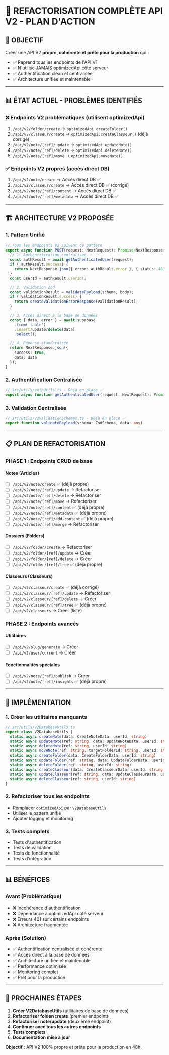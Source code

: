 # 🚀 REFACTORISATION COMPLÈTE API V2 - PLAN D'ACTION

## 🎯 **OBJECTIF**

Créer une API V2 **propre, cohérente et prête pour la production** qui :
- ✅ Reprend tous les endpoints de l'API V1
- ✅ N'utilise JAMAIS optimizedApi côté serveur
- ✅ Authentification clean et centralisée
- ✅ Architecture unifiée et maintenable

---

## 📊 **ÉTAT ACTUEL - PROBLÈMES IDENTIFIÉS**

### ❌ **Endpoints V2 problématiques (utilisent optimizedApi)**
1. `/api/v2/folder/create` → `optimizedApi.createFolder()`
2. `/api/v2/classeur/create` → `optimizedApi.createClasseur()` (déjà corrigé)
3. `/api/v2/note/[ref]/update` → `optimizedApi.updateNote()`
4. `/api/v2/note/[ref]/delete` → `optimizedApi.deleteNote()`
5. `/api/v2/note/[ref]/move` → `optimizedApi.moveNote()`

### ✅ **Endpoints V2 propres (accès direct DB)**
1. `/api/v2/note/create` → Accès direct DB ✅
2. `/api/v2/classeur/create` → Accès direct DB ✅ (corrigé)
3. `/api/v2/note/[ref]/content` → Accès direct DB ✅
4. `/api/v2/note/[ref]/metadata` → Accès direct DB ✅

---

## 🏗️ **ARCHITECTURE V2 PROPOSÉE**

### **1. Pattern Unifié**
```typescript
// Tous les endpoints V2 suivent ce pattern
export async function POST(request: NextRequest): Promise<NextResponse> {
  // 1. Authentification centralisée
  const authResult = await getAuthenticatedUser(request);
  if (!authResult.success) {
    return NextResponse.json({ error: authResult.error }, { status: 401 });
  }
  const userId = authResult.userId!;

  // 2. Validation Zod
  const validationResult = validatePayload(schema, body);
  if (!validationResult.success) {
    return createValidationErrorResponse(validationResult);
  }

  // 3. Accès direct à la base de données
  const { data, error } = await supabase
    .from('table')
    .insert/update/delete(data)
    .select();

  // 4. Réponse standardisée
  return NextResponse.json({
    success: true,
    data: data
  });
}
```

### **2. Authentification Centralisée**
```typescript
// src/utils/authUtils.ts - Déjà en place ✅
export async function getAuthenticatedUser(request: NextRequest): Promise<AuthResult>
```

### **3. Validation Centralisée**
```typescript
// src/utils/v2ValidationSchemas.ts - Déjà en place ✅
export function validatePayload(schema: ZodSchema, data: any)
```

---

## 📋 **PLAN DE REFACTORISATION**

### **PHASE 1 : Endpoints CRUD de base**

#### **Notes (Articles)**
- [ ] `/api/v2/note/create` ✅ (déjà propre)
- [ ] `/api/v2/note/[ref]/update` → Refactoriser
- [ ] `/api/v2/note/[ref]/delete` → Refactoriser
- [ ] `/api/v2/note/[ref]/move` → Refactoriser
- [ ] `/api/v2/note/[ref]/content` ✅ (déjà propre)
- [ ] `/api/v2/note/[ref]/metadata` ✅ (déjà propre)
- [ ] `/api/v2/note/[ref]/add-content` ✅ (déjà propre)
- [ ] `/api/v2/note/[ref]/merge` → Refactoriser

#### **Dossiers (Folders)**
- [ ] `/api/v2/folder/create` → Refactoriser
- [ ] `/api/v2/folder/[ref]/update` → Créer
- [ ] `/api/v2/folder/[ref]/delete` → Créer
- [ ] `/api/v2/folder/[ref]/tree` ✅ (déjà propre)

#### **Classeurs (Classeurs)**
- [ ] `/api/v2/classeur/create` ✅ (déjà corrigé)
- [ ] `/api/v2/classeur/[ref]/update` → Refactoriser
- [ ] `/api/v2/classeur/[ref]/delete` → Créer
- [ ] `/api/v2/classeur/[ref]/tree` ✅ (déjà propre)
- [ ] `/api/v2/classeurs` → Créer (liste)

### **PHASE 2 : Endpoints avancés**

#### **Utilitaires**
- [ ] `/api/v2/slug/generate` → Créer
- [ ] `/api/v2/user/current` → Créer

#### **Fonctionnalités spéciales**
- [ ] `/api/v2/note/[ref]/publish` → Créer
- [ ] `/api/v2/note/[ref]/insights` ✅ (déjà propre)

---

## 🔧 **IMPLÉMENTATION**

### **1. Créer les utilitaires manquants**
```typescript
// src/utils/v2DatabaseUtils.ts
export class V2DatabaseUtils {
  static async createNote(data: CreateNoteData, userId: string)
  static async updateNote(ref: string, data: UpdateNoteData, userId: string)
  static async deleteNote(ref: string, userId: string)
  static async moveNote(ref: string, targetFolderId: string, userId: string)
  static async createFolder(data: CreateFolderData, userId: string)
  static async updateFolder(ref: string, data: UpdateFolderData, userId: string)
  static async deleteFolder(ref: string, userId: string)
  static async createClasseur(data: CreateClasseurData, userId: string)
  static async updateClasseur(ref: string, data: UpdateClasseurData, userId: string)
  static async deleteClasseur(ref: string, userId: string)
}
```

### **2. Refactoriser tous les endpoints**
- Remplacer `optimizedApi` par `V2DatabaseUtils`
- Utiliser le pattern unifié
- Ajouter logging et monitoring

### **3. Tests complets**
- Tests d'authentification
- Tests de validation
- Tests de fonctionnalité
- Tests d'intégration

---

## 📊 **BÉNÉFICES**

### **Avant (Problématique)**
- ❌ Incohérence d'authentification
- ❌ Dépendance à optimizedApi côté serveur
- ❌ Erreurs 401 sur certains endpoints
- ❌ Architecture fragmentée

### **Après (Solution)**
- ✅ Authentification centralisée et cohérente
- ✅ Accès direct à la base de données
- ✅ Architecture unifiée et maintenable
- ✅ Performance optimisée
- ✅ Monitoring complet
- ✅ Prêt pour la production

---

## 🎯 **PROCHAINES ÉTAPES**

1. **Créer V2DatabaseUtils** (utilitaires de base de données)
2. **Refactoriser folder/create** (premier endpoint)
3. **Refactoriser note/update** (deuxième endpoint)
4. **Continuer avec tous les autres endpoints**
5. **Tests complets**
6. **Documentation mise à jour**

**Objectif** : API V2 100% propre et prête pour la production en 48h. 